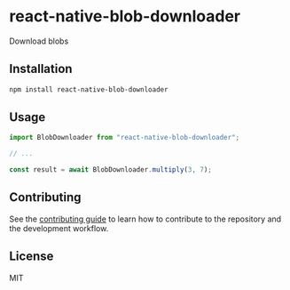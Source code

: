 # react-native-blob-downloader

Download blobs

## Installation

```sh
npm install react-native-blob-downloader
```

## Usage

```js
import BlobDownloader from "react-native-blob-downloader";

// ...

const result = await BlobDownloader.multiply(3, 7);
```

## Contributing

See the [contributing guide](CONTRIBUTING.md) to learn how to contribute to the repository and the development workflow.

## License

MIT
